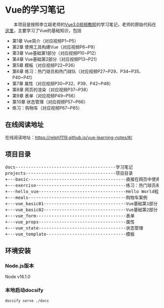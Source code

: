 # Vue的学习笔记

&emsp;&emsp;本项目是按照李立超老师的[Vue3.0视频教程](https://www.bilibili.com/video/BV1re4y1M7ko)的学习笔记，老师的原始代码在[这里](https://github.com/lilichao/vue-course)，主要学习了Vue的基础知识，包括
- 第1章 Vue简介（对应视频P1\~P5）
- 第2章 使用工具构建Vue（对应视频P6\~P9）
- 第3章 Vue基础第1部分（对应视频P10\~P12）
- 第4章 Vue基础第2部分（对应视频P13\~P21）
- 第5章 模板（对应视频P22\~P26）
- 第6章 练习：热门球员和热门球队（对应视频P27\~P29、P34\~P35、P40\~P41）
- 第7章 属性（对应视频P30\~P32、P39、P42\~P48）
- 第8章 网页的渲染（对应视频P37\~P38）
- 第9章 表单（对应视频P49\~P56）
- 第10章 状态管理（对应视频P57\~P66）
- 练习：购物车（对应视频P67\~P85）

## 在线阅读地址

在线阅读地址：https://relph1119.github.io/vue-learning-notes/#/

## 项目目录

<pre>
docs---------------------------------------学习笔记
projects-----------------------------------项目目录
+---basic--------------------------------------直接在网页中使用Vue
+---exercise-----------------------------------练习：热门球员和热门球队
+---hello_vue----------------------------------Hello World程序
+---meals--------------------------------------购物车案例
+---vue_basic01--------------------------------Vue基础第1部分
+---vue_basic02--------------------------------Vue基础第2部分
+---vue_form-----------------------------------表单
+---vue_props----------------------------------属性
+---vue_state----------------------------------状态管理
+---vue_template-------------------------------模板
</pre>

## 环境安装
### Node.js版本
Node v16.1.0

### 本地启动docsify
```shell
docsify serve ./docs
```


